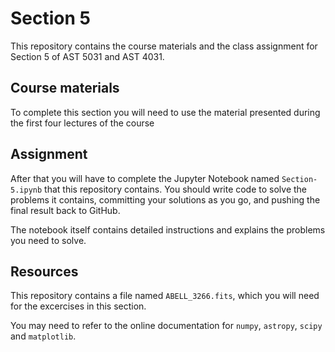 # Section 5
This repository contains the course materials and the class assignment for Section 5 of AST 5031 and AST 4031.

## Course materials
To complete this section you will need to use the material presented during the first four lectures of the course

## Assignment
After that you will have to complete the Jupyter Notebook named `Section-5.ipynb` that this repository contains. You should write code to solve the problems it contains, committing your solutions as you go, and pushing the final result back to GitHub.

The notebook itself contains detailed instructions and explains the problems you need to solve.

## Resources
This repository contains a file named `ABELL_3266.fits`, which you will need for the excercises in this section. 

You may need to refer to the online documentation for `numpy`, `astropy`, `scipy` and `matplotlib`.
